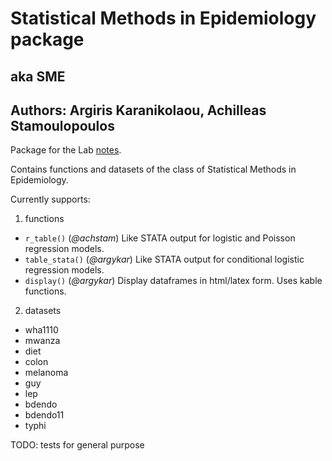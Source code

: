 # Statistical Methods in Epidemiology package
## aka SME

## Authors: Argiris Karanikolaou, Achilleas Stamoulopoulos
Package for the Lab [notes](https://github.com/argykar/Statistical-Methods-in-Epidemiology).

Contains functions and datasets of the class of Statistical Methods in Epidemiology.

Currently supports:
1. functions
 + `r_table()` (*@achstam*) Like STATA output for logistic and Poisson regression models.
 + `table_stata()` (*@argykar*) Like STATA output for conditional logistic regression models.
 + `display()` (*@argykar*) Display dataframes in html/latex form. Uses kable functions.
2. datasets
  + wha1110
  + mwanza
  + diet
  + colon
  + melanoma
  + guy 
  + lep
  + bdendo
  + bdendo11
  + typhi
  
  TODO: tests for general purpose
  
  

